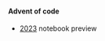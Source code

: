 #### Advent of code
  - [2023](https://github.com/lunaticscodes/lunaticscodes.github.io/blob/main/notebooks/aoc/aoc_2023.ipynb) notebook preview
